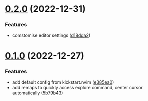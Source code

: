 # [0.2.0](https://github.com/sacklippe/nvim/compare/v0.1.0...v0.2.0) (2022-12-31)


### Features

* comstomise editor settings ([d18dda2](https://github.com/sacklippe/nvim/commit/d18dda2b87b899bb912b180e3b1fe8812c8e56e4))



# [0.1.0](https://github.com/sacklippe/nvim/compare/e385ea0d7c364aa7f932adba64a118bedd589501...v0.1.0) (2022-12-27)


### Features

* add default config from kickstart.nvim ([e385ea0](https://github.com/sacklippe/nvim/commit/e385ea0d7c364aa7f932adba64a118bedd589501))
* add remaps to quickly access explore command, center cursor automatically ([5b79b43](https://github.com/sacklippe/nvim/commit/5b79b4372c3abec50853f524d4d1241a16ef5216))



